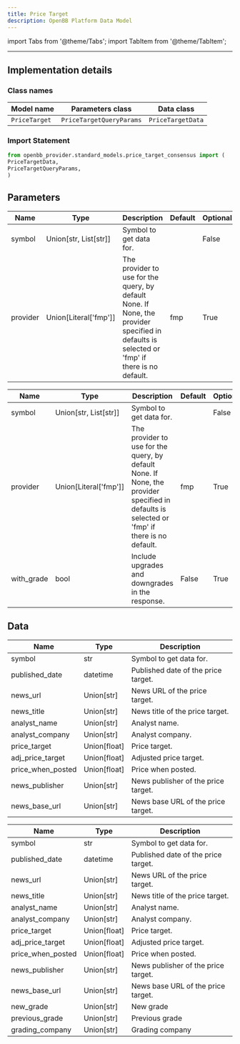 ```yaml
---
title: Price Target
description: OpenBB Platform Data Model
---
```



import Tabs from '@theme/Tabs';
import TabItem from '@theme/TabItem';


---

## Implementation details

### Class names

| Model name | Parameters class | Data class |
| ---------- | ---------------- | ---------- |
| `PriceTarget` | `PriceTargetQueryParams` | `PriceTargetData` |

### Import Statement

```python
from openbb_provider.standard_models.price_target_consensus import (
PriceTargetData,
PriceTargetQueryParams,
)
```

## Parameters

<Tabs>
<TabItem value="standard" label="Standard">

| Name | Type | Description | Default | Optional |
| ---- | ---- | ----------- | ------- | -------- |
| symbol | Union[str, List[str]] | Symbol to get data for. |  | False |
| provider | Union[Literal['fmp']] | The provider to use for the query, by default None. If None, the provider specified in defaults is selected or 'fmp' if there is no default. | fmp | True |
</TabItem>

<TabItem value='fmp' label='fmp'>

| Name | Type | Description | Default | Optional |
| ---- | ---- | ----------- | ------- | -------- |
| symbol | Union[str, List[str]] | Symbol to get data for. |  | False |
| provider | Union[Literal['fmp']] | The provider to use for the query, by default None. If None, the provider specified in defaults is selected or 'fmp' if there is no default. | fmp | True |
| with_grade | bool | Include upgrades and downgrades in the response. | False | True |
</TabItem>

</Tabs>

## Data

<Tabs>
<TabItem value="standard" label="Standard">

| Name | Type | Description |
| ---- | ---- | ----------- |
| symbol | str | Symbol to get data for. |
| published_date | datetime | Published date of the price target. |
| news_url | Union[str] | News URL of the price target. |
| news_title | Union[str] | News title of the price target. |
| analyst_name | Union[str] | Analyst name. |
| analyst_company | Union[str] | Analyst company. |
| price_target | Union[float] | Price target. |
| adj_price_target | Union[float] | Adjusted price target. |
| price_when_posted | Union[float] | Price when posted. |
| news_publisher | Union[str] | News publisher of the price target. |
| news_base_url | Union[str] | News base URL of the price target. |
</TabItem>

<TabItem value='fmp' label='fmp'>

| Name | Type | Description |
| ---- | ---- | ----------- |
| symbol | str | Symbol to get data for. |
| published_date | datetime | Published date of the price target. |
| news_url | Union[str] | News URL of the price target. |
| news_title | Union[str] | News title of the price target. |
| analyst_name | Union[str] | Analyst name. |
| analyst_company | Union[str] | Analyst company. |
| price_target | Union[float] | Price target. |
| adj_price_target | Union[float] | Adjusted price target. |
| price_when_posted | Union[float] | Price when posted. |
| news_publisher | Union[str] | News publisher of the price target. |
| news_base_url | Union[str] | News base URL of the price target. |
| new_grade | Union[str] | New grade |
| previous_grade | Union[str] | Previous grade |
| grading_company | Union[str] | Grading company |
</TabItem>

</Tabs>

